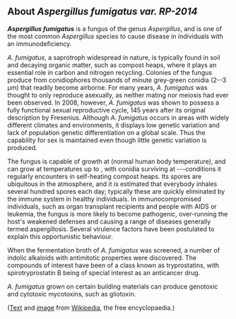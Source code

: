 About *Aspergillus fumigatus var. RP-2014* 
------------------------------------------



***Aspergillus fumigatus*** is a fungus of the genus *Aspergillus*, and
is one of the most common *Aspergillus* species to cause disease in
individuals with an immunodeficiency.

*A. fumigatus*, a saprotroph widespread in nature, is typically found in
soil and decaying organic matter, such as compost heaps, where it plays
an essential role in carbon and nitrogen recycling. Colonies of the
fungus produce from conidiophores thousands of minute grey-green conidia
(2--3 μm) that readily become airborne. For many years, *A. fumigatus*
was thought to only reproduce asexually, as neither mating nor meiosis
had ever been observed. In 2008, however, *A. fumigatus* was shown to
possess a fully functional sexual reproductive cycle, 145 years after
its original description by Fresenius. Although *A. fumigatus* occurs in
areas with widely different climates and environments, it displays low
genetic variation and lack of population genetic differentiation on a
global scale. Thus the capability for sex is maintained even though
little genetic variation is produced.

The fungus is capable of growth at (normal human body temperature), and
can grow at temperatures up to , with conidia surviving at ---conditions
it regularly encounters in self-heating compost heaps. Its spores are
ubiquitous in the atmosphere, and it is estimated that everybody inhales
several hundred spores each day; typically these are quickly eliminated
by the immune system in healthy individuals. In immunocompromised
individuals, such as organ transplant recipients and people with AIDS or
leukemia, the fungus is more likely to become pathogenic, over-running
the host\'s weakened defenses and causing a range of diseases generally
termed aspergillosis. Several virulence factors have been postulated to
explain this opportunistic behaviour.

When the fermentation broth of *A. fumigatus* was screened, a number of
indolic alkaloids with antimitotic properties were discovered. The
compounds of interest have been of a class known as tryprostatins, with
spirotryprostatin B being of special interest as an anticancer drug.

*A. fumigatus* grown on certain building materials can produce genotoxic
and cytotoxic mycotoxins, such as gliotoxin.

([Text](http://en.wikipedia.org/wiki/Aspergillus_fumigatus) and
[image](https://commons.wikimedia.org/wiki/File:Aspergillus.jpg) from
[Wikipedia](http://en.wikipedia.org/), the free encyclopaedia.)
